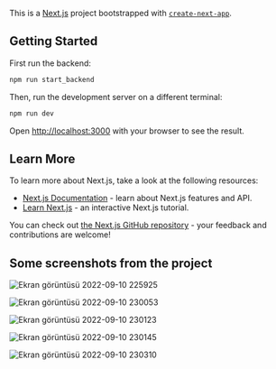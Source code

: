 This is a [Next.js](https://nextjs.org/) project bootstrapped with [`create-next-app`](https://github.com/vercel/next.js/tree/canary/packages/create-next-app).

## Getting Started
First run the backend:
```bash
npm run start_backend
```
Then, run the development server on a different terminal:

```bash
npm run dev
```

Open [http://localhost:3000](http://localhost:3000) with your browser to see the result.

## Learn More

To learn more about Next.js, take a look at the following resources:

- [Next.js Documentation](https://nextjs.org/docs) - learn about Next.js features and API.
- [Learn Next.js](https://nextjs.org/learn) - an interactive Next.js tutorial.

You can check out [the Next.js GitHub repository](https://github.com/vercel/next.js/) - your feedback and contributions are welcome!

## Some screenshots from the project
![Ekran görüntüsü 2022-09-10 225925](https://user-images.githubusercontent.com/72765259/189500051-759c7b8d-fb9c-47be-8afb-72e51a2ad851.png)


![Ekran görüntüsü 2022-09-10 230053](https://user-images.githubusercontent.com/72765259/189500053-b2f30031-1a67-480e-a406-0903254e2f84.png)


![Ekran görüntüsü 2022-09-10 230123](https://user-images.githubusercontent.com/72765259/189500054-1b7f36a9-3127-4256-a02b-361843adc3dd.png)


![Ekran görüntüsü 2022-09-10 230145](https://user-images.githubusercontent.com/72765259/189500055-67c8af6d-e492-48f7-b490-cd6dec64c631.png)


![Ekran görüntüsü 2022-09-10 230310](https://user-images.githubusercontent.com/72765259/189500059-ce0ac7a8-3596-4963-99c1-a63d16ca5edc.png)
